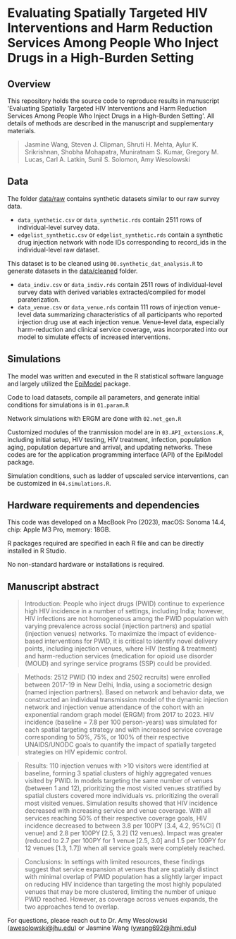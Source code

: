 # Evaluating Spatially Targeted HIV Interventions and Harm Reduction Services Among People Who Inject Drugs in a High-Burden Setting

## Overview
This repository holds the source code to reproduce results in manuscript 'Evaluating Spatially Targeted HIV Interventions and Harm Reduction Services Among People Who Inject Drugs in a High-Burden Setting'. All details of methods are described in the manuscript and supplementary materials.
> Jasmine Wang, Steven J. Clipman, Shruti H. Mehta, Aylur K. Srikrishnan, Shobha Mohapatra, Muniratnam S. Kumar, Gregory M. Lucas, Carl A. Latkin, Sunil S. Solomon, Amy Wesolowski


## Data
The folder [data/raw]("data/raw") contains synthetic datasets similar to our raw survey data. 
- `data_synthetic.csv` or `data_synthetic.rds` contain 2511 rows of individual-level survey data.
- `edgelist_synthetic.csv` or `edgelist_synthetic.rds` contain a synthetic drug injection network with node IDs corresponding to record_ids in the individual-level raw dataset.

This dataset is to be cleaned using `00.synthetic_dat_analysis.R` to generate datasets in the [data/cleaned]("data/cleaned") folder.
- `data_indiv.csv` or `data_indiv.rds` contain 2511 rows of individual-level survey data with derived variables extracted/compiled for model paraterization. 
- `data_venue.csv` or `data_venue.rds` contain 111 rows of injection venue-level data summarizing characteristics of all participants who reported injection drug use at each injection venue. Venue-level data, especially harm-reduction and clinical service coverage, was incorporated into our model to simulate effects of increased interventions. 


## Simulations
The model was written and executed in the R statistical software language and largely utilized the [EpiModel](http://epimodel.org/) package. 

Code to load datasets, compile all parameters, and generate initial conditions for simulations is in `01.param.R`

Network simulations with ERGM are done with `02.net_gen.R`

Customized modules of the tranmission model are in `03.API_extensions.R`, including initial setup, HIV testing, HIV treatment, infection, population aging, population departure and arrival, and updating networks. These codes are for the application programming interface (API) of the EpiModel package. 

Simulation conditions, such as ladder of upscaled service interventions, can be customized in `04.simulations.R`.


## Hardware requirements and dependencies
This code was developed on a MacBook Pro (2023), macOS: Sonoma 14.4, chip: Apple M3 Pro, memory: 18GB. 

R packages required are specified in each R file and can be directly installed in R Studio. 

No non-standard hardware or installations is required. 


## Manuscript abstract
> Introduction: People who inject drugs (PWID) continue to experience high HIV incidence in a number of settings, including India; however, HIV infections are not homogeneous among the PWID population with varying prevalence across social (injection partners) and spatial (injection venues) networks. To maximize the impact of evidence-based interventions for PWID, it is critical to identify novel delivery points, including injection venues, where HIV (testing & treatment) and harm-reduction services (medication for opioid use disorder (MOUD) and syringe service programs (SSP) could be provided.
 
> Methods: 2512 PWID (10 index and 2502 recruits) were enrolled between 2017-19 in New Delhi, India, using a sociometric design (named injection partners). Based on network and behavior data, we constructed an individual transmission model of the dynamic injection network and injection venue attendance of the cohort with an exponential random graph model (ERGM) from 2017 to 2023. HIV incidence (baseline = 7.8 per 100 person-years) was simulated for each spatial targeting strategy and with increased service coverage corresponding to 50%, 75%, or 100% of their respective UNAIDS/UNODC goals to quantify the impact of spatially targeted strategies on HIV epidemic control.
 
> Results: 110 injection venues with >10 visitors were identified at baseline, forming 3 spatial clusters of highly aggregated venues visited by PWID. In models targeting the same number of venues (between 1 and 12), prioritizing the most visited venues stratified by spatial clusters covered more individuals vs. prioritizing the overall most visited venues. Simulation results showed that HIV incidence decreased with increasing service and venue coverage. With all services reaching 50% of their respective coverage goals, HIV incidence decreased to between 3.8 per 100PY [3.4, 4.2, 95%CI] (1 venue) and 2.8 per 100PY [2.5, 3.2] (12 venues). Impact was greater (reduced to 2.7 per 100PY for 1 venue [2.5, 3.0] and 1.5 per 100PY for 12 venues [1.3, 1.7]) when all service goals were completely reached.
 
> Conclusions: In settings with limited resources, these findings suggest that service expansion at venues that are spatially distinct with minimal overlap of PWID population has a slightly larger impact on reducing HIV incidence than targeting the most highly populated venues that may be more clustered, limiting the number of unique PWID reached. However, as coverage across venues expands, the two approaches tend to overlap.


For questions, please reach out to Dr. Amy Wesolowski (awesolowski@jhu.edu) or Jasmine Wang (ywang692@jhmi.edu)

